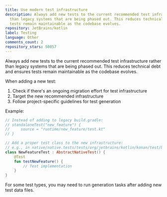 ```yaml
---
title: Use modern test infrastructure
description: Always add new tests to the current recommended test infrastructure rather
  than legacy systems that are being phased out. This reduces technical debt and ensures
  tests remain maintainable as the codebase evolves.
repository: JetBrains/kotlin
label: Testing
language: Other
comments_count: 2
repository_stars: 50857
---
```


Always add new tests to the current recommended test infrastructure rather than legacy systems that are being phased out. This reduces technical debt and ensures tests remain maintainable as the codebase evolves.

When adding a new test:
1. Check if there's an ongoing migration effort for test infrastructure
2. Target the new recommended infrastructure
3. Follow project-specific guidelines for test generation

Example:
```kotlin
// Instead of adding to legacy build.gradle:
// standaloneTest("new_feature") {
//     source = "runtime/new_feature/test.kt"
// }

// Add a proper test class to the new infrastructure:
// e.g., in native/native.tests/tests/org/jetbrains/kotlin/konan/test/blackbox/NewFeatureTest.kt
class NewFeatureTest : AbstractNativeTest() {
    @Test
    fun testNewFeature() {
        // Test implementation
    }
}
```

For some test types, you may need to run generation tasks after adding new test data files.

